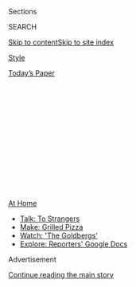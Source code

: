<div id="app">

<div>

<div>

<div>

<div class="NYTAppHideMasthead css-1q2w90k e1suatyy0">

<div class="section css-ui9rw0 e1suatyy2">

<div class="css-eph4ug er09x8g0">

<div class="css-6n7j50">

</div>

<span class="css-1dv1kvn">Sections</span>

<div class="css-10488qs">

<span class="css-1dv1kvn">SEARCH</span>

</div>

[Skip to content](#site-content)[Skip to site
index](#site-index)

</div>

<div id="masthead-section-label" class="css-1wr3we4 eaxe0e00">

[Style](https://www.nytimes3xbfgragh.onion/section/style)

</div>

<div class="css-10698na e1huz5gh0">

</div>

</div>

<div id="masthead-bar-one" class="section hasLinks css-15hmgas e1csuq9d3">

<div class="css-uqyvli e1csuq9d0">

</div>

<div class="css-1uqjmks e1csuq9d1">

</div>

<div class="css-9e9ivx">

[](https://myaccount.nytimes3xbfgragh.onion/auth/login?response_type=cookie&client_id=vi)

</div>

<div class="css-1bvtpon e1csuq9d2">

[Today’s
Paper](https://www.nytimes3xbfgragh.onion/section/todayspaper)

</div>

</div>

</div>

</div>

<div data-aria-hidden="false">

<div id="site-content" data-role="main">

<div>

<div class="css-1aor85t" style="opacity:0.000000001;z-index:-1;visibility:hidden">

<div class="css-1hqnpie">

<div class="css-epjblv">

<span class="css-17xtcya">[Style](/section/style)</span><span class="css-x15j1o">|</span><span class="css-fwqvlz">What
Is Randonautica Really
About?</span>

</div>

<div class="css-k008qs">

<div class="css-1iwv8en">

<span class="css-18z7m18"></span>

<div>

</div>

</div>

<span class="css-1n6z4y">https://nyti.ms/3hUNxds</span>

<div class="css-1705lsu">

<div class="css-4xjgmj">

<div class="css-4skfbu" data-role="toolbar" data-aria-label="Social Media Share buttons, Save button, and Comments Panel with current comment count" data-testid="share-tools">

  - 
  - 
  - 
  - 
    
    <div class="css-6n7j50">
    
    </div>

  - 

</div>

</div>

</div>

</div>

</div>

</div>

<div id="NYT_TOP_BANNER_REGION" class="css-13pd83m">

<div>

<div id="maps-athome-menu" class="section interactive-content interactive-size-medium css-1edisqu">

<div class="css-17ih8de interactive-body">

<div class="at-home-nav__innerContainer">

<div class="at-home-nav__title">

[At
Home](https://www.nytimes3xbfgragh.onion/spotlight/at-home?action=click&pgtype=Article&state=default&region=TOP_BANNER&context=at_home_menu)

</div>

  - [Talk: To
    Strangers](https://www.nytimes3xbfgragh.onion/2020/08/03/well/family/the-benefits-of-talking-to-strangers.html?action=click&pgtype=Article&state=default&region=TOP_BANNER&context=at_home_menu)
  - [Make: Grilled
    Pizza](https://www.nytimes3xbfgragh.onion/2020/08/01/at-home/coronavirus-make-pizza-on-a-grill.html?action=click&pgtype=Article&state=default&region=TOP_BANNER&context=at_home_menu)
  - [Watch: 'The
    Goldbergs'](https://www.nytimes3xbfgragh.onion/2020/07/31/arts/television/goldbergs-abc-stream.html?action=click&pgtype=Article&state=default&region=TOP_BANNER&context=at_home_menu)
  - [Explore: Reporters' Google
    Docs](https://www.nytimes3xbfgragh.onion/interactive/2020/at-home/even-more-reporters-editors-diaries-lists-recommendations.html?action=click&pgtype=Article&state=default&region=TOP_BANNER&context=at_home_menu)

</div>

</div>

</div>

</div>

</div>

<div id="top-wrapper" class="css-1sy8kpn">

<div id="top-slug" class="css-l9onyx">

Advertisement

</div>

[Continue reading the main
story](#after-top)

<div class="ad top-wrapper" style="text-align:center;height:100%;display:block;min-height:250px">

<div id="top" class="place-ad" data-position="top" data-size-key="top">

</div>

</div>

<div id="after-top">

</div>

</div>

<div>

<div id="sponsor-wrapper" class="css-1hyfx7x">

<div id="sponsor-slug" class="css-19vbshk">

Supported by

</div>

[Continue reading the main
story](#after-sponsor)

<div id="sponsor" class="ad sponsor-wrapper" style="text-align:center;height:100%;display:block">

</div>

<div id="after-sponsor">

</div>

</div>

<div class="css-186x18t">

</div>

<div class="css-1vkm6nb ehdk2mb0">

# What Is Randonautica Really About?

</div>

An app that generates coordinates for adventurers claims to turn your
thoughts into reality. TikTok and YouTube creators want you to believe
it — but you
shouldn’t.

<div class="css-79elbk" data-testid="photoviewer-wrapper">

<div class="css-z3e15g" data-testid="photoviewer-wrapper-hidden">

</div>

<div class="css-1a48zt4 ehw59r15" data-testid="photoviewer-children">

![<span class="css-cnj6d5 e1z0qqy90" itemprop="copyrightHolder"><span class="css-1ly73wi e1tej78p0">Credit...</span><span><span>Jonathan
Muroya</span></span></span>](https://static01.graylady3jvrrxbe.onion/images/2020/08/02/fashion/02RANDONAUTICA/02RANDONAUTICA-articleLarge.jpg?quality=75&auto=webp&disable=upscale)

</div>

</div>

<div class="css-18e8msd">

<div class="css-vp77d3 epjyd6m0">

<div class="css-1baulvz">

By <span class="css-1baulvz last-byline" itemprop="name">Lena
Wilson</span>

</div>

</div>

  - 
    
    <div class="css-ld3wwf e16638kd2">
    
    July 31,
    2020
    
    </div>

  - 
    
    <div class="css-4xjgmj">
    
    <div class="css-d8bdto" data-role="toolbar" data-aria-label="Social Media Share buttons, Save button, and Comments Panel with current comment count" data-testid="share-tools">
    
      - 
      - 
      - 
      - 
        
        <div class="css-6n7j50">
        
        </div>
    
      - 
    
    </div>
    
    </div>

</div>

</div>

<div class="section meteredContent css-1r7ky0e" name="articleBody" itemprop="articleBody">

<div class="css-1fanzo5 StoryBodyCompanionColumn">

<div class="css-53u6y8">

The app led one person to a [friendly dog in the
desert](https://vm.tiktok.com/JNK12b4/) and another to a [field of
wildflowers](https://www.reddit.com/r/randonauts/comments/hjfwea/first_time_intention_was_pretty_flowers_took_me/).
One young woman, after making her college decision, followed the app to
a field where her school’s initials had been [mowed into the
grass](https://vm.tiktok.com/JNKFyW3/).

And then there were the friends who followed the app to a [suitcase full
of human remains](https://vm.tiktok.com/JNKJHA5/).

That is the gamble one takes with
[Randonautica](https://www.randonautica.com/), which claims to channel
users’ “intentions” to produce nearby coordinates for exploration.
Think: The [law of
attraction](https://www.nytimes3xbfgragh.onion/2010/09/26/books/review/Chabris-t.html?searchResultPosition=5)
meets
[geocaching](https://www.nytimes3xbfgragh.onion/2018/08/29/nyregion/new-york-city-geocachers-paradise.html?searchResultPosition=3).

Randonautica makes a few asks of users — “What would you like to get?”
“Choose your entropy source” — before prompting them to “focus on your
intent” while it fetches coordinates. This process relies on location
settings and a random number generator, which, despite what the company
says, cannot be directly affected by human thoughts.

Many of the places users have been sent to since Randonautica became
available in February are unremarkable: parking lots, grasslands, many
bodies of water. However, interest has been driven by the spooky and
often synchronistic “randonauting” stories many have shared on social
media. While several of them appear to be fake, others have raised some
cause for concern.

</div>

</div>

<div class="css-1fanzo5 StoryBodyCompanionColumn">

<div class="css-53u6y8">

The creators of Randonautica say the app has evolved beyond their
intentions. But what *were* those intentions?

## A Brief History of Randonauting

Before Randonautica, there were the Randonauts: Strangers who swapped
stories about their bot-assisted adventures into the unknown. They
wanted to open their minds to the world around them and make meaning of
life’s coincidences.

The bot’s code came from a group of programmers called the Fatum Project
who were interested in, among other things, using the technology to
ensure the randomness of [online
gambling](https://medium.com/@fatum_project/introducing-fatum-ab676e3c83d)
outcomes.

Joshua Lengfelder, 29, discovered the Fatum Project on the messenger app
Telegram in January 2019, in a fringe-science chat room. He absorbed the
project’s theories about how random exploration could break people out
of their predetermined realities, and how people could influence random
outcomes with their minds.

Mr. Lengfelder, a former circus performer, thought the code and its
underlying ideas could be used to explore the relationship between
consciousness and technology. In February 2019, while caring for his
father, who had just suffered a stroke, he created a
[Telegram](http://t.me/randonauts) bot that used the Fatum Project’s
code to generate random coordinates. In March, he created a [Randonauts
subreddit](http://reddit.com/r/randonauts), which now has 125,000
members. And in October, a developer named Simon Nishi McCorkindale
created a [web page](https://bot.randonauts.com/) for the bot.

</div>

</div>

<div class="css-1fanzo5 StoryBodyCompanionColumn">

<div class="css-53u6y8">

That same month, Auburn Salcedo, the chief executive of [Presley
Media](https://www.presleymedia.com/), an agency that creates brand
integrations for TV, found the Randonauts on Reddit and offered to help
Mr. Lengfelder get the word out. On Jan. 24, Ms. Salcedo and Mr.
Lengfelder incorporated Randonauts, L.L.C., with her as C.O.O. and him
as C.E.O. (She remains the chief executive of Presley Media, which
handles P.R. for Randonautica.) They released a beta version of the app
on Feb. 22.

Since its release, Randonautica has been downloaded 10.8 million times
from the App Store and Google Play, according to the research firm
Sensor Tower. After a few months of rapid growth, much of it propelled
by TikTok, its downloads have started to taper off, according to data
from the analytics firm App Annie.

In an interview in July, Mr. Lengfelder described Randonautica as “a
multimedia storytelling platform” that encourages “performance art.” He
said the overwhelming response has not surprised him.

“I kind of figured it was inevitable,” he said. “Because basically what
it is is like a machine that creates memes and legends, and it kind of
virally propagates on its own.”

On social media, the most popular randonauting videos feature eerie and
seemingly dangerous situations that are dramatized through editing. Some
creators have capitalized on the trend by posting exaggerated or false
accounts of their randonauting adventures. The 27-year-old YouTuber Josh
Yozura, for instance, claimed to have been led [to a crime
scene](https://www.youtube.com/watch?v=Zdw_ykwq9Pg). (Mr. Yozura did not
respond to multiple requests for comment.)

Ms. Salcedo denounced such videos in an interview with the YouTube
creator [Billschannel](https://www.youtube.com/watch?v=z43KYpejDNQ). In
a phone interview this month, she spoke further about the proliferation
of fake videos. “It’s so hard to manage, because people are really
taking creative liberties after seeing how much traction the app is
getting in that fear factor,” she said.

</div>

</div>

<div class="css-1fanzo5 StoryBodyCompanionColumn">

<div class="css-53u6y8">

## So How Does It Work?

On first use, Randonautica offers a brief intro and some tips (“Always
Randonaut with a charged phone,” “Never trespass”) before prompting you
to share your location.

Then it will ask you to choose which type of point you would like it to
generate (the differences between which only matter if you believe the
app can read your thoughts) before fetching coordinates from a random
number generator. The user can then open that location in Google Maps to
begin their journey.

Randonautica throws big words like “quantum” and “entropy” around a lot.
Its creators believe that quantum random numbers are more likely to be
influenced by human consciousness than non-quantum random numbers. This
hypothesis is part of a theory Mr. Lengfelder refers to as “mind-machine
interaction,” or M.M.I.: It posits that when you focus on your intent,
you are influencing the numbers.

“Basically if you’re looking for any kind of peer-reviewed, scientific
consensus, that does not exist yet in the literature,” Mr. Lengfelder
said in a [TikTok video](https://vm.tiktok.com/JF7gotD/) in June,
speaking about the theory. Instead, he pointed to the work of Dean
Radin, a prominent figure in the pseudoscientific field of
parapsychology, and the [Princeton Engineering Anomalies
Research](https://www.nytimes3xbfgragh.onion/2003/03/09/nyregion/mind-over-matter.html?searchResultPosition=1)
(PEAR) program, which has cited Dr. Radin’s research, as evidence.

Randonautica [claims](https://old.reddit.com/r/randonauts/wiki/theory)
that a 1998 PEAR experiment supported the idea that people can control
random number generation with their thoughts. That
[study](http://noosphere.princeton.edu/papers/pear/fieldreg2.pdf) was
published in the Journal of Scientific Exploration, which includes work
about the paranormal, spirit possessions, poltergeists and questions
about Shakespeare’s authorship. In the study, PEAR’s researchers wrote
that the experiment was far from conclusive.

“It looks like they saw some kind of correlation, but they admit that it
was weak and it needed to have further research associated with it,”
said Casey Schwarz, an experimental physicist and assistant professor at
Ursinus College who reviewed Randonautica’s claims for this article. She
said she did not know of any quantum system that could be influenced by
human thoughts.

</div>

</div>

<div class="css-1fanzo5 StoryBodyCompanionColumn">

<div class="css-53u6y8">

Lisa Fazio, an assistant professor of psychology at Vanderbilt
University, said that the more synchronous experiences were likely
coincidences colored by confirmation bias, or the tendency to look for
information that affirms one’s beliefs and tune out contradictory
evidence.

She pointed to a story shared on Reddit, in which an Australian poster
described being led to a map of the London underground. “Things like
that happen all the time, it’s just that you don’t notice that map of
London if you didn’t have the intention already to be thinking of
London,” Dr. Fazio said. She also noted that coincidences are far more
common than people realize.

Mr. Lengfelder dismissed such criticisms, stating that the app was not
created to prove a hypothesis. “I would say it’s not some kind of
academic science work,” he said. “We’re more like inventors than
academic scientists.”

An update coming in August will feature improved graphics and, Mr.
Lengfelder said, a custom random number generator that would have a
higher “rate of entropy.” “So technically our M.M.I. effects should be
higher,” he said. Of course, as noted above, M.M.I. is a theory that is
not supported by science.

Daniel J. Rogers, a physicist who has worked with quantum random number
generators, called Randonautica’s M.M.I. theory “completely absurd.”

“There is no quantum physics here,” said Dr. Rogers, a founder of the
Global Disinformation Index. “This is just people using big science
words to sound magical. There is no actual science here.”

</div>

</div>

<div class="css-1fanzo5 StoryBodyCompanionColumn">

<div class="css-53u6y8">

## ‘Do Not Go Randonauting’

Randonauting became popular partly because of reverse psychology; young
people approach it with a sense of foreboding. “Do not go randonauting”
has become a popular title for videos.

Several people who shared unsettling stories about the app say they have
since sworn it off. Adrian Chavez, 21, was led to an ominous beach near
his home in Orange County, Calif. A video of his journey, posted on
[TikTok](https://vm.tiktok.com/JF1tNLR/) in early June, has been viewed
4.5 million times.

“I deleted the app right after that and never used it again since,” Mr.
Chavez said in an interview in July.

The 18-year-old TikTok user who posted the viral video about finding a
suitcase of human remains on a Seattle beach, @UghHenry, wrote in the
comments of his video: “The moment I got back home, I broke down. I
still can’t sleep.”

In an interview with [The
Atlantic](https://www.theatlantic.com/technology/archive/2020/07/randonautica-app-tiktok-body-reddit-quantum/614401/),
Mr. Lengfelder was blasé about the story, which was covered by news
outlets including [KING 5
News](https://www.king5.com/article/news/local/remains-found-on-west-seattle-beach-identified/281-d3a505c4-1ea2-4e72-984a-f5bb4f8fa843)
and The [New York
Post](https://nypost.com/2020/07/08/reward-money-raised-after-seattle-tiktokers-find-bodies-in-suitcase/).
“It’s not the best press, but I’m not really that upset about it,
because it’s kind of cool,” he said. “I kind of wish it was me who found
it.”

Some adults have expressed concerns about the app’s lack of safety
precautions for children. Though Randonautica’s terms of use specify
that anyone who is a minor must obtain parental consent to use the app,
such consent is collected by email, making it easy for young users to
bypass.

</div>

</div>

<div class="css-1fanzo5 StoryBodyCompanionColumn">

<div class="css-53u6y8">

Know and Tell, a child protection education program with the Granite
State Children’s Alliance in New Hampshire, has posted on Instagram
telling parents to keep young people off the app, or at least supervise
their use.

</div>

</div>

<div class="css-cfo9c3">

</div>

<div class="css-1fanzo5 StoryBodyCompanionColumn">

<div class="css-53u6y8">

“It was very apparent that these were young teenagers that were going to
undisclosed areas in the middle of the night,” said Jana El-Sayed, the
outreach project manager for the Granite State Children’s Alliance. She
described these circumstances as “a perpetrator’s dream.”

Concerns about human trafficking and personal data use are addressed in
Randonautica’s [F.A.Q.](https://www.randonautica.com/got-questions),
which specifies that all location data is anonymized and only made
available to developers, and that starting locations are never saved by
the app.

Pokémon Go, which uses augmented reality to encourage local exploration,
has handled safety concerns by putting PokéStops and Gyms in notable,
public locations, and encouraging users to remain vigilant.

Randonautica’s [safety
tips](https://www.randonautica.com/be-a-responsible-randonaut) are
similar: Avoid dangerous areas, do not trespass, try to explore during
the day or with friends. Randonautica’s
[website](https://www.randonautica.com/be-a-responsible-randonaut)
repeatedly urges users to “use common sense.” The latest version of the
app will feature multiple screens and pop-ups reminding users to use the
app safely.

</div>

</div>

<div class="css-1fanzo5 StoryBodyCompanionColumn">

<div class="css-53u6y8">

Randonautica’s executives say they don’t understand why people would use
the app to seek out risk or harm.

“You wouldn’t go out on a walk and say, ‘Let me think about seeing
death,’” Ms. Salcedo said in an interview, referring to a [viral TikTok
video](https://www.tiktok.com/@mykenarae/video/6842171161585945862) in
which an 18-year-old user claims she set her intention as “death” and
then happened upon a shooting victim.

“Yeah, ‘Let’s see if I get stalked,’” Mr. Lengfelder added.

Ms. Salcedo said Randonautica’s legal counsel reassured her and Mr.
Lengfelder that the app would not be liable for any user misconduct.

“Is Google Maps liable too, for giving them directions?” Mr. Lengfelder
said. “At a certain point, if somebody wants to really go out of the way
and harm themselves, they’re going to do it. Whether it’s with
Randonautica or not.”

-----

Ben Decker contributed reporting.

</div>

</div>

</div>

<div>

</div>

<div>

</div>

<div>

</div>

<div>

<div id="bottom-wrapper" class="css-1ede5it">

<div id="bottom-slug" class="css-l9onyx">

Advertisement

</div>

[Continue reading the main
story](#after-bottom)

<div id="bottom" class="ad bottom-wrapper" style="text-align:center;height:100%;display:block;min-height:90px">

</div>

<div id="after-bottom">

</div>

</div>

</div>

</div>

</div>

## Site Index

<div>

</div>

## Site Information Navigation

  - [© <span>2020</span> <span>The New York Times
    Company</span>](https://help.nytimes3xbfgragh.onion/hc/en-us/articles/115014792127-Copyright-notice)

<!-- end list -->

  - [NYTCo](https://www.nytco.com/)
  - [Contact
    Us](https://help.nytimes3xbfgragh.onion/hc/en-us/articles/115015385887-Contact-Us)
  - [Work with us](https://www.nytco.com/careers/)
  - [Advertise](https://nytmediakit.com/)
  - [T Brand Studio](http://www.tbrandstudio.com/)
  - [Your Ad
    Choices](https://www.nytimes3xbfgragh.onion/privacy/cookie-policy#how-do-i-manage-trackers)
  - [Privacy](https://www.nytimes3xbfgragh.onion/privacy)
  - [Terms of
    Service](https://help.nytimes3xbfgragh.onion/hc/en-us/articles/115014893428-Terms-of-service)
  - [Terms of
    Sale](https://help.nytimes3xbfgragh.onion/hc/en-us/articles/115014893968-Terms-of-sale)
  - [Site
    Map](https://spiderbites.nytimes3xbfgragh.onion)
  - [Help](https://help.nytimes3xbfgragh.onion/hc/en-us)
  - [Subscriptions](https://www.nytimes3xbfgragh.onion/subscription?campaignId=37WXW)

</div>

</div>

</div>

</div>
